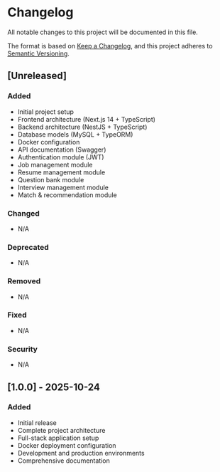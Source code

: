 # Changelog

All notable changes to this project will be documented in this file.

The format is based on [Keep a Changelog](https://keepachangelog.com/en/1.0.0/),
and this project adheres to [Semantic Versioning](https://semver.org/spec/v2.0.0.html).

## [Unreleased]

### Added
- Initial project setup
- Frontend architecture (Next.js 14 + TypeScript)
- Backend architecture (NestJS + TypeScript)
- Database models (MySQL + TypeORM)
- Docker configuration
- API documentation (Swagger)
- Authentication module (JWT)
- Job management module
- Resume management module
- Question bank module
- Interview management module
- Match & recommendation module

### Changed
- N/A

### Deprecated
- N/A

### Removed
- N/A

### Fixed
- N/A

### Security
- N/A

## [1.0.0] - 2025-10-24

### Added
- Initial release
- Complete project architecture
- Full-stack application setup
- Docker deployment configuration
- Development and production environments
- Comprehensive documentation

